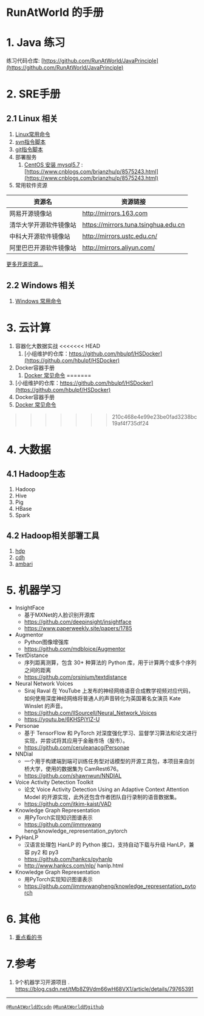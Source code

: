 # RunAtWorld 的手册

# 1. Java 练习
练习代码仓库: [https://github.com/RunAtWorld/JavaPrinciple](https://github.com/RunAtWorld/JavaPrinciple)

# 2. SRE手册
## 2.1 Linux 相关
1. [Linux常用命令](./linux_cmd/README.md)
1. [svn指令脚本](./svn_cmd.md)
1. [git指令脚本](./gitcmd.md)
1. 部署服务
	1.  [CentOS 安装 mysql5.7](https://www.cnblogs.com/brianzhu/p/8575243.html) : [https://www.cnblogs.com/brianzhu/p/8575243.html](https://www.cnblogs.com/brianzhu/p/8575243.html)
1. 常用软件资源

资源名 | 资源链接
------------ | -------------
网易开源镜像站 | http://mirrors.163.com
清华大学开源软件镜像站 | https://mirrors.tuna.tsinghua.edu.cn
中科大开源软件镜像站 | http://mirrors.ustc.edu.cn/
阿里巴巴开源软件镜像站 | http://mirrors.aliyun.com/

 [更多开源资源...](./mirrors.md)

## 2.2 Windows 相关
1. [Windows 常用命令](./windows/windows_cmd.md)

# 3. 云计算
1. 容器化大数据实战
<<<<<<< HEAD
	1. [小组维护的仓库：https://github.com/hbulpf/HSDocker](https://github.com/hbulpf/HSDocker)
1. Docker容器手册
	1. [Docker 常见命令](./docker/docker_cmd.md)
=======
 1. [小组维护的仓库：https://github.com/hbulpf/HSDocker](https://github.com/hbulpf/HSDocker)
1. Docker容器手册
 1. [Docker 常见命令](./docker/docker_cmd.md)
>>>>>>> 210c468e4e99e23be0fad3238bc19af4f735df24

# 4. 大数据
## 4.1 Hadoop生态
1. Hadoop
1. Hive
1. Pig
1. HBase
1. Spark

## 4.2 Hadoop相关部署工具
1. [hdp](https://hortonworks.com/downloads/#data-platform)
1. [cdh](https://www.cloudera.com/products/open-source/apache-hadoop/key-cdh-components.html)
1. [ambari](https://ambari.apache.org/)

# 5. 机器学习

* InsightFace  
	- 基于MXNet的人脸识别开源库 
	- https://github.com/deepinsight/insightface 
	- https://www.paperweekly.site/papers/1785 
* Augmentor  
	- Python图像增强库
	- https://github.com/mdbloice/Augmentor
* TextDistance  
	- 序列距离测算，包含 30+ 种算法的 Python 库，用于计算两个或多个序列之间的距离
	- https://github.com/orsinium/textdistance
* Neural Network Voices  
	- Siraj Raval 在 YouTube 上发布的神经网络语音合成教学视频对应代码，如何使用深度神经网络将普通人的声音转化为英国著名女演员 Kate Winslet 的声音。
	- https://github.com/llSourcell/Neural_Network_Voices
	- https://youtu.be/6KHSPiYlZ-U
* Personae  
	- 基于 TensorFlow 和 PyTorch 对深度强化学习、监督学习算法和论文进行实现，并尝试将其应用于金融市场（股市）。
	- https://github.com/ceruleanacg/Personae
* NNDial   
	- 一个用于构建端到端可训练任务型对话模型的开源工具包，本项目来自剑桥大学，使用的数据集为 CamRest676。
	- https://github.com/shawnwun/NNDIAL
* Voice Activity Detection Toolkit  
	- 论文 Voice Activity Detection Using an Adaptive Context Attention Model 的开源实现，此外还包含作者团队自行录制的语音数据集。
	- https://github.com/jtkim-kaist/VAD  
* Knowledge Graph Representation  
	- 用PyTorch实现知识图谱表示
	- https://github.com/jimmywang heng/knowledge_representation_pytorch
* PyHanLP  
	- 汉语言处理包 HanLP 的 Python 接口，支持自动下载与升级 HanLP，兼容 py2 和 py3
	- https://github.com/hankcs/pyhanlp
	- http://www.hankcs.com/nlp/ hanlp.html
* Knowledge Graph Representation  
	- 用PyTorch实现知识图谱表示
	- https://github.com/jimmywangheng/knowledge_representation_pytorch

# 6. 其他
1. [重点看的书](./BookList.md)

# 7.参考
1. 9个机器学习开源项目 . https://blog.csdn.net/tMb8Z9Vdm66wH68VX1/article/details/79765391

----------------------------------------------------------------------------------------
[`@RunAtWorld的csdn`](https://blog.csdn.net/RunAtWorld)    [`@RunAtWorld的github`](https://github.com/RunAtWorld)

